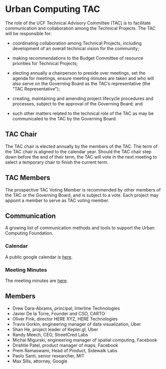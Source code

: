 # Urban Computing TAC

The role of the UCF Technical Advisory Committee (TAC) is to facilitate communication and collaboration among the Technical Projects. The TAC will be responsible for:

* coordinating collaboration among Technical Projects, including development of an overall technical vision for the community;

* making recommendations to the Budget Committee of resource priorities for Technical Projects;

* electing annually a chairperson to preside over meetings, set the agenda for meetings, ensure meeting minutes are taken and who will also serve on the Governing Board as the TAC’s representative (the "TAC Representative");

* creating, maintaining and amending project lifecycle procedures and processes, subject to the approval of the Governing Board; and

* such other matters related to the technical role of the TAC as may be communicated to the TAC by the Governing Board.

## TAC Chair

The TAC chair is elected annually by the members of the TAC. The term of the TAC chair is aligned to the calendar year. Should the TAC chair step down before the end of their term, the TAC will vote in the next meeting to select a temporary chair to finish the current term.

## TAC Members

The prospective TAC Voting Member is recommended by other members of the TAC or the Governing Board, and is subject to a vote. Each project may appoint a member to serve as TAC voting member.

## Communication

A growing list of communication methods and tools to support the Urban Computing Foundation.

### Calendar

A public google calendar is [here](https://calendar.google.com/calendar/embed?src=u14oiv0c9rh7nv93jke7ehgr68%40group.calendar.google.com&ctz=America%2FChicago).

### Meeting Minutes

The meeting minutes are [here](https://github.com/ucfoundation/tac/tree/master/meetings).

## Members

* Drew Dara-Abrams, principal, Interline Technologies
* Javier De la Torre, Founder and CSO, CARTO
* Oliver Fink, director HERE XYZ, HERE Technologies
* Travis Gorkin, engineering manager of data visualization, Uber
* Shan He, project leader of Kepler.gl, Uber
* Randy Meech, CEO, StreetCred Labs
* Michal Migurski, engineering manager of spatial computing, Facebook
* Drishtie Patel, product manager of maps, Facebook
* Prem Ramaswami, Head of Product, Sidewalk Labs
* Paolo Santi, senior researcher, MIT
* Max Sills, attorney, Google
